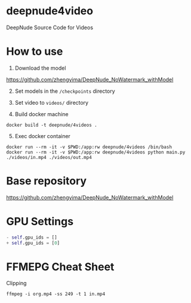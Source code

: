 # deepnude4video

DeepNude Source Code for Videos

# How to use

1. Download the model

https://github.com/zhengyima/DeepNude_NoWatermark_withModel

2. Set models in the `/checkpoints` directory

3. Set video to `videos/` directory

4. Build docker machine

```
docker build -t deepnude/4videos .
```

5. Exec docker container

```
docker run --rm -it -v $PWD:/app:rw deepnude/4videos /bin/bash
docker run --rm -it -v $PWD:/app:rw deepnude/4videos python main.py ./videos/in.mp4 ./videos/out.mp4
```

# Base repository

https://github.com/zhengyima/DeepNude_NoWatermark_withModel

# GPU Settings

```./lib/gan.py
- self.gpu_ids = []
+ self.gpu_ids = [0]
```

# FFMEPG Cheat Sheet

Clipping

```
ffmpeg -i org.mp4 -ss 249 -t 1 in.mp4
```
